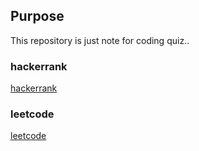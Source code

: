 ## Purpose

This repository is just note for coding quiz..

### hackerrank
[hackerrank](https://www.hackerrank.com/dashboard)

### leetcode
[leetcode](https://leetcode.com/)